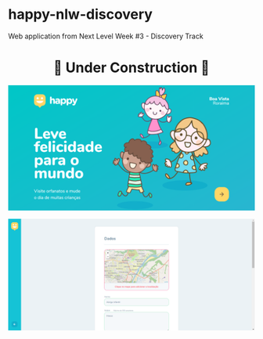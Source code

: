 # happy-nlw-discovery

Web application from Next Level Week #3 - Discovery Track

<h1 align="center">🚧 Under Construction 🚧</h1>

![Happy](application_screencapture.png)

![ValidateMap](application_screencapture_validate_map.png)
